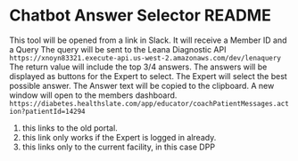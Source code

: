 # Chatbot Answer Selector README

This tool will be opened from a link in Slack.
It will receive a Member ID and a Query
The query will be sent to the Leana Diagnostic API `https://xnoyn83321.execute-api.us-west-2.amazonaws.com/dev/lenaquery`
The return value will include the top 3/4 answers.
The answers will be displayed as buttons for the Expert to select.
The Expert will select the best possible answer.
The Answer text will be copied to the clipboard.
A new window will open to the members dashboard. 
`https://diabetes.healthslate.com/app/educator/coachPatientMessages.action?patientId=14294` 
1. this links to the old portal.
2. this link only works if the Expert is logged in already.
3. this links only to the current facility, in this case DPP

